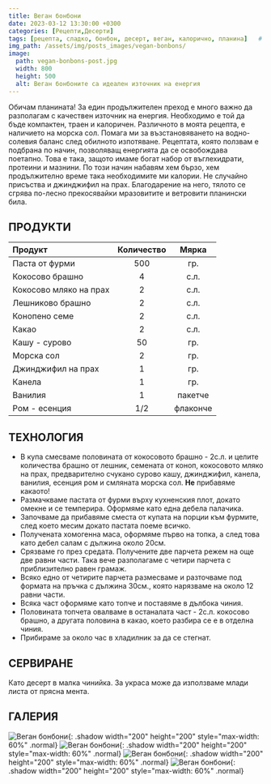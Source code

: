 ```yaml
---
title: Веган бонбони
date: 2023-03-12 13:30:00 +0300
categories: [Рецепти,Десерти]
tags: [рецепта, сладко, бонбон, десерт, веган, калорично, планина]   # TAG names should always be lowercase
img_path: /assets/img/posts_images/vegan-bonbons/
image:
  path: vegan-bonbons-post.jpg
  width: 800
  height: 500
  alt: Веган бонбоните са идеален източник на енергия
---
```


Обичам планината! За един продължителен преход е много важно да разполагам с качествен източник на енергия. Необходимо е той да бъде компактен, траен и калоричен. Различното в моята рецепта, е наличието на морска сол. Помага ми за възстановяването на водно-солевия баланс след обилното изпотяване. Рецептата, която ползвам е подбрана по начин, позволяващ енергията да се освобождава поетапно. Това е така, защото имаме богат набор от въглехидрати, протеини и мазнини. По този начин набавям хем бързо, хем продължително време така необходимите ми калории. Не случайно присъства и джинджифил на прах. Благодарение на него, тялото се сгрява по-лесно прекосявайки мразовитите и ветровити планински била.

## **ПРОДУКТИ**

| Продукт                    |Количество  |Мярка   |
|:---------------------------|:----------:|:------:|
|Паста от фурми              |500         |гр.     |
|Кокосово брашно             |4           |с.л.    |
|Кокосово мляко на прах      |2           |с.л.    |
|Лешниково брашно            |2           |с.л.    |
|Конопено семе               |2           |с.л.    |
|Какао                       |2           |с.л.    |
|Кашу - сурово               |50          |гр.     |
|Морска сол                  |2           |гр.     |
|Джинджифил на прах          |1           |гр.     |
|Канела                      |1           |гр.     |
|Ванилия                     |1           |пакетче |
|Ром - есенция               |1/2         |флаконче|

## **ТЕХНОЛОГИЯ**

- В купа смесваме половината от кокосовото брашно - 2с.л. и целите количества брашно от лешник, семената от коноп, кокосовото мляко на прах, предварително счукано сурово кашу, джинджифил, канела, ванилия, есенция ром и смляната морска сол. **Не** прибавяме какаото!
- Размачкваме пастата от фурми върху кухненския плот, докато омекне и се темперира. Оформяме като една дебела палачика.
- Започваме да прибавяме сместа от купата на порции към фурмите, след което месим докато пастата поеме всичко.
- Получената хомогенна маса, оформяме първо на топка, а след това като дебел салам с дължина около 20см.
- Срязваме го през средата. Получените две парчета режем на още две равни части. Така вече разполагаме с четири парчета с приблизително равен грамаж.
- Всяко едно от четирите парчета размесваме и разточваме под формата на пръчка с дължина 30см., която нарязваме на около 12 равни части.
- Всяка част оформяме като топче и поставяме в дълбока чиния.
- Половината топчета овалваме в останалата част - 2с.л. кокосово брашно, а другата половина в какао, което разбира се е в отделна чиния.
- Прибираме за около час в хладилник за да се стегнат.

## **СЕРВИРАНЕ**

Като десерт в малка чинийка. За украса може да използваме млади листа от прясна мента.

## **ГАЛЕРИЯ**

![Веган бонбони](vegan-bonbons-01.jpg){: .shadow width="200" height="200" style="max-width: 60%" .normal}
![Веган бонбони](vegan-bonbons-02.jpg){: .shadow width="200" height="200" style="max-width: 60%" .normal}
![Веган бонбони](vegan-bonbons-03.jpg){: .shadow width="200" height="200" style="max-width: 60%" .normal}
![Веган бонбони](vegan-bonbons-04.jpg){: .shadow width="200" height="200" style="max-width: 60%" .normal}
